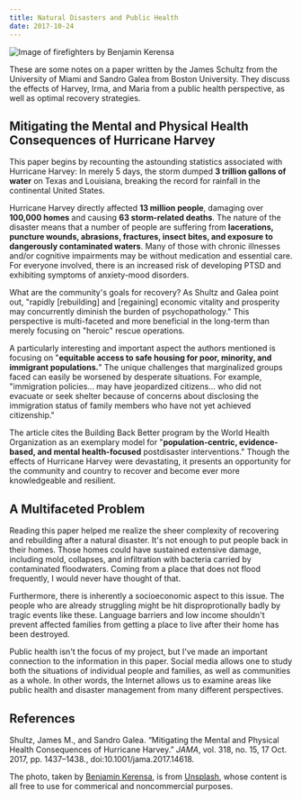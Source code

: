 ```yaml
---
title: Natural Disasters and Public Health
date: 2017-10-24
---
```


![Image of firefighters by Benjamin Kerensa]({{'/benjamin-kerensa-363991.jpg'|prepend:site.url}})

These are some notes on a paper written by the James Schultz from the University of Miami and Sandro Galea from Boston University. They discuss the effects of Harvey, Irma, and Maria from a public health perspective, as well as optimal recovery strategies.

## Mitigating the Mental and Physical Health Consequences of Hurricane Harvey

This paper begins by recounting the astounding statistics associated with Hurricane Harvey: In merely 5 days, the storm dumped **3 trillion gallons of water** on Texas and Louisiana, breaking the record for rainfall in the continental United States.

Hurricane Harvey directly affected **13 million people**, damaging over **100,000 homes** and causing **63 storm-related deaths**. The nature of the disaster means that a number of people are suffering from **lacerations, puncture wounds, abrasions, fractures, insect bites, and exposure to dangerously contaminated waters**. Many of those with chronic illnesses and/or cognitive impairments may be without medication and essential care. For everyone involved, there is an increased risk of developing PTSD and exhibiting symptoms of anxiety-mood disorders.

What are the community's goals for recovery? As Shultz and Galea point out, "rapidly [rebuilding] and [regaining] economic vitality and prosperity may concurrently diminish the burden of psychopathology." This perspective is multi-faceted and more beneficial in the long-term than merely focusing on "heroic" rescue operations.

A particularly interesting and important aspect the authors mentioned is focusing on "**equitable access to safe housing for poor, minority, and immigrant populations.**" The unique challenges that marginalized groups faced can easily be worsened by desperate situations. For example, "immigration policies... may have jeopardized citizens... who did not evacuate or seek shelter because of concerns about disclosing the immigration status of family members who have not yet achieved citizenship."

The article cites the Building Back Better program by the World Health Organization as an exemplary model for "**population-centric, evidence-based, and mental health-focused** postdisaster interventions." Though the effects of Hurricane Harvey were devastating, it presents an opportunity for the community and country to recover and become ever more knowledgeable and resilient.

## A Multifaceted Problem

Reading this paper helped me realize the sheer complexity of recovering and rebuilding after a natural disaster. It's not enough to put people back in their homes. Those homes could have sustained extensive damage, including mold, collapses, and infiltration with bacteria carried by contaminated floodwaters. Coming from a place that does not flood frequently, I would never have thought of that.

Furthermore, there is inherently a socioeconomic aspect to this issue. The people who are already struggling might be hit disproprotionally badly by tragic events like these. Language barriers and low income shouldn't prevent affected families from getting a place to live after their home has been destroyed.

Public health isn't the focus of my project, but I've made an important connection to the information in this paper. Social media allows one to study both the situations of individual people and families, as well as communities as a whole. In other words, the Internet allows us to examine areas like public health and disaster management from many different perspectives.

## References

Shultz, James M., and Sandro Galea. “Mitigating the Mental and Physical Health Consequences of Hurricane Harvey.” *JAMA*, vol. 318, no. 15, 17 Oct. 2017, pp. 1437–1438., doi:10.1001/jama.2017.14618.

The photo, taken by [Benjamin Kerensa](https://unsplash.com/photos/j-MPRQOJfVU), is from [Unsplash](https://unsplash.com/license), whose content is all free to use for commerical and noncommercial purposes.